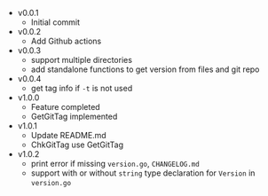 - v0.0.1
  - Initial commit
- v0.0.2
  - Add Github actions
- v0.0.3
  - support multiple directories
  - add standalone functions to get version from files and git repo
- v0.0.4
  - get tag info if `-t` is not used
- v1.0.0
  - Feature completed
  - GetGitTag implemented
- v1.0.1
  - Update README.md
  - ChkGitTag use GetGitTag
- v1.0.2
  - print error if missing `version.go`, `CHANGELOG.md`
  - support with or without `string` type declaration for `Version` in `version.go`
